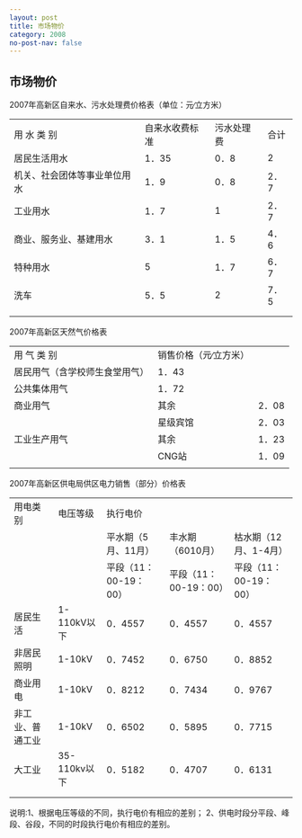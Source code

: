 ```yaml
---
layout: post
title: 市场物价
category: 2008
no-post-nav: false
---
```


##  市场物价


2007年高新区自来水、污水处理费价格表（单位：元∕立方米）
<table>
   <tr>
      <td>用     水     类    别</td>
      <td>自来水收费标准</td>
      <td>污水处理费</td>
      <td>合计</td>
   </tr>
   <tr>
      <td>居民生活用水</td>
      <td>1．35</td>
      <td>0．8</td>
      <td>2</td>
   </tr>
   <tr>
      <td>机关、社会团体等事业单位用水</td>
      <td>1．9</td>
      <td>0．8</td>
      <td>2．7</td>
   </tr>
   <tr>
      <td>工业用水</td>
      <td>1．7</td>
      <td>1</td>
      <td>2．7</td>
   </tr>
   <tr>
      <td>商业、服务业、基建用水</td>
      <td>3．1</td>
      <td>1．5</td>
      <td>4．6</td>
   </tr>
   <tr>
      <td>特种用水</td>
      <td>5</td>
      <td>1．7</td>
      <td>6．7</td>
   </tr>
   <tr>
      <td>洗车</td>
      <td>5．5</td>
      <td>2</td>
      <td>7．5</td>
   </tr>
   <tr>
      <td></td>
   </tr>
   <tr>
      <td></td>
   </tr>
</table>


2007年高新区天然气价格表

<table>
   <tr>
      <td>用      气       类      别</td>
      <td>销售价格（元∕立方米）</td>
   </tr>
   <tr>
      <td>居民用气（含学校师生食堂用气）</td>
      <td>1．43</td>
   </tr>
   <tr>
      <td>公共集体用气</td>
      <td>1．72</td>
   </tr>
   <tr>
      <td>商业用气</td>
      <td>其余</td>
      <td>2．08</td>
   </tr>
   <tr>
      <td></td>
      <td>星级宾馆</td>
      <td>2．03</td>
   </tr>
   <tr>
      <td>工业生产用气</td>
      <td>其余</td>
      <td>1．23</td>
   </tr>
   <tr>
      <td></td>
      <td>CNG站</td>
      <td>1．09</td>
   </tr>
   <tr>
      <td></td>
   </tr>
</table>

2007年高新区供电局供区电力销售（部分）价格表

<table>
   <tr>
      <td>用电类别</td>
      <td>电压等级</td>
      <td>执行电价</td>
   </tr>
   <tr>
      <td></td>
      <td></td>
      <td>                平水期（5月、11月）</td>
      <td>丰水期（6010月）</td>
      <td>枯水期（12月、1-4月）</td>
   </tr>
   <tr>
      <td></td>
      <td></td>
      <td>                平段（11：00-19：00）</td>
      <td>平段（11：00-19：00）</td>
      <td>平段（11：00-19：00）</td>
   </tr>
   <tr>
      <td>居民生活</td>
      <td>1-110kV以下</td>
      <td>0．4557</td>
      <td>0．4557</td>
      <td>0．4557</td>
   </tr>
   <tr>
      <td>非居民照明</td>
      <td>1-10kV</td>
      <td>0．7452</td>
      <td>0．6750</td>
      <td>0．8852</td>
   </tr>
   <tr>
      <td>商业用电</td>
      <td>1-10kV</td>
      <td>0．8212</td>
      <td>0．7434</td>
      <td>0．9767</td>
   </tr>
   <tr>
      <td>非工业、普通工业</td>
      <td>1-10kV</td>
      <td>0．6502</td>
      <td>0．5895</td>
      <td>0．7715</td>
   </tr>
   <tr>
      <td>大工业</td>
      <td>35-110kv以下</td>
      <td>0．5182</td>
      <td>0．4707</td>
      <td>0．6131</td>
   </tr>
   <tr>
      <td></td>
   </tr>
   <tr>
      <td></td>
   </tr>
</table>

说明:1、根据电压等级的不同，执行电价有相应的差别；
2、供电时段分平段、峰段、谷段，不同的时段执行电价有相应的差别。


